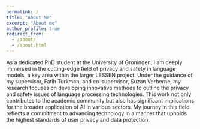 ```yaml
---
permalink: /
title: "About Me"
excerpt: "About me"
author_profile: true
redirect_from: 
  - /about/
  - /about.html
---
```

As a dedicated PhD student at the University of Groningen, I am deeply immersed in the cutting-edge field of privacy and safety in language models, a key area within the larger LESSEN project. Under the guidance of my supervisor, Fatih Turkman, and co-supervisor, Suzan Verberne, my research focuses on developing innovative methods to outline the privacy and safety issues of language processing technologies. This work not only contributes to the academic community but also has significant implications for the broader application of AI in various sectors. My journey in this field reflects a commitment to advancing technology in a manner that upholds the highest standards of user privacy and data protection.